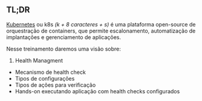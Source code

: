 ## TL;DR

[Kubernetes](https://kubernetes.io/) ou k8s *(k + 8 caracteres + s)* é uma plataforma open-source de orquestração de containers, que permite escalonamento, automatização de implantações e gerenciamento de aplicações.

Nesse treinamento daremos uma visão sobre:

1. Health Managment
  - Mecanismo de health check
  - Tipos de configurações
  - Tipos de ações para verificação
  - Hands-on executando aplicação com health checks configurados
  